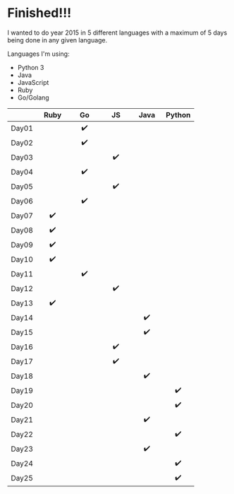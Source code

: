 # Finished!!! #

I wanted to do year 2015 in 5 different languages with a maximum of 5 days being done in any given language.


Languages I'm using:
 - Python 3
 - Java
 - JavaScript
 - Ruby
 - Go/Golang

|       | &nbsp; Ruby &nbsp; | &nbsp; &nbsp; Go &nbsp; &nbsp; | &nbsp; &nbsp; JS &nbsp; &nbsp; | &nbsp; Java &nbsp; | Python |
|:-----:|:------------------:|:------------------:|:------------------:|:------------------:|:------------------:|
| Day01 |                    | :heavy_check_mark: |                    |                    |                    |
| Day02 |                    | :heavy_check_mark: |                    |                    |                    |
| Day03 |                    |                    | :heavy_check_mark: |                    |                    |
| Day04 |                    | :heavy_check_mark: |                    |                    |                    |
| Day05 |                    |                    | :heavy_check_mark: |                    |                    |
| Day06 |                    | :heavy_check_mark: |                    |                    |                    |
| Day07 | :heavy_check_mark: |                    |                    |                    |                    |
| Day08 | :heavy_check_mark: |                    |                    |                    |                    |
| Day09 | :heavy_check_mark: |                    |                    |                    |                    |
| Day10 | :heavy_check_mark: |                    |                    |                    |                    |
| Day11 |                    | :heavy_check_mark: |                    |                    |                    |
| Day12 |                    |                    | :heavy_check_mark: |                    |                    |
| Day13 | :heavy_check_mark: |                    |                    |                    |                    |
| Day14 |                    |                    |                    | :heavy_check_mark: |                    |
| Day15 |                    |                    |                    | :heavy_check_mark: |                    |
| Day16 |                    |                    | :heavy_check_mark: |                    |                    |
| Day17 |                    |                    | :heavy_check_mark: |                    |                    |
| Day18 |                    |                    |                    | :heavy_check_mark: |                    |
| Day19 |                    |                    |                    |                    | :heavy_check_mark: |
| Day20 |                    |                    |                    |                    | :heavy_check_mark: |
| Day21 |                    |                    |                    | :heavy_check_mark: |                    |
| Day22 |                    |                    |                    |                    | :heavy_check_mark: |
| Day23 |                    |                    |                    | :heavy_check_mark: |                    |
| Day24 |                    |                    |                    |                    | :heavy_check_mark: |
| Day25 |                    |                    |                    |                    | :heavy_check_mark: |
